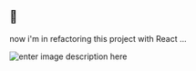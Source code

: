 ## 👋
now i'm in refactoring this project with React ... 


![enter image description here](https://s6.uupload.ir/files/screenshot_%28185%29_j2ui.png)
